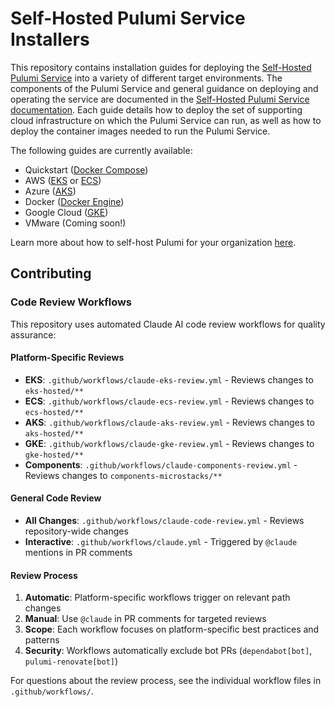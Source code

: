 # Self-Hosted Pulumi Service Installers

This repository contains installation guides for deploying the [Self-Hosted Pulumi Service](https://www.pulumi.com/product/self-hosted/) into a variety of different target environments.  The components of the Pulumi Service and general guidance on deploying and operating the service are documented in the [Self-Hosted Pulumi Service documentation](https://www.pulumi.com/docs/guides/self-hosted/).  Each guide details how to deploy the set of supporting cloud infrastructure on which the Pulumi Service can run, as well as how to deploy the container images needed to run the Pulumi Service.

The following guides are currently available:
* Quickstart ([Docker Compose](./quickstart-docker-compose))
* AWS ([EKS](./eks-hosted) or [ECS](./ecs-hosted))
* Azure ([AKS](./aks-hosted))
* Docker ([Docker Engine](./local-docker))
* Google Cloud ([GKE](./gke-hosted))
* VMware (Coming soon!)

Learn more about how to self-host Pulumi for your organization [here](https://www.pulumi.com/docs/guides/self-hosted/).

## Contributing

### Code Review Workflows

This repository uses automated Claude AI code review workflows for quality assurance:

#### Platform-Specific Reviews
- **EKS**: `.github/workflows/claude-eks-review.yml` - Reviews changes to `eks-hosted/**`
- **ECS**: `.github/workflows/claude-ecs-review.yml` - Reviews changes to `ecs-hosted/**` 
- **AKS**: `.github/workflows/claude-aks-review.yml` - Reviews changes to `aks-hosted/**`
- **GKE**: `.github/workflows/claude-gke-review.yml` - Reviews changes to `gke-hosted/**`
- **Components**: `.github/workflows/claude-components-review.yml` - Reviews changes to `components-microstacks/**`

#### General Code Review
- **All Changes**: `.github/workflows/claude-code-review.yml` - Reviews repository-wide changes
- **Interactive**: `.github/workflows/claude.yml` - Triggered by `@claude` mentions in PR comments

#### Review Process
1. **Automatic**: Platform-specific workflows trigger on relevant path changes
2. **Manual**: Use `@claude` in PR comments for targeted reviews
3. **Scope**: Each workflow focuses on platform-specific best practices and patterns
4. **Security**: Workflows automatically exclude bot PRs (`dependabot[bot]`, `pulumi-renovate[bot]`)

For questions about the review process, see the individual workflow files in `.github/workflows/`.

